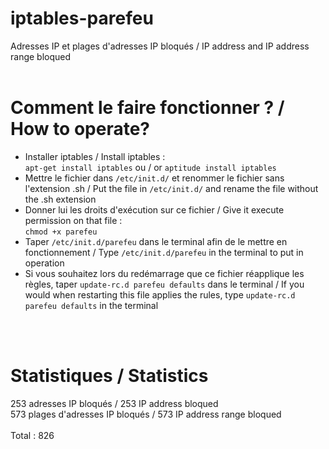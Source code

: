 # iptables-parefeu
Adresses IP et plages d'adresses IP bloqués / IP address and IP address range bloqued<br /><br />

# Comment le faire fonctionner ? / How to operate?
<ul>
<li>Installer iptables / Install iptables :<br />
<code>apt-get install iptables</code> ou / or <code>aptitude install iptables</code></li>
<li>Mettre le fichier dans <code>/etc/init.d/</code> et renommer le fichier sans l'extension .sh / Put the file in <code>/etc/init.d/</code> and rename the file without the .sh extension</li>
<li>Donner lui les droits d'exécution sur ce fichier / Give it execute permission on that file :<br />
<code>chmod +x parefeu</code></li>
<li>Taper <code>/etc/init.d/parefeu</code> dans le terminal afin de le mettre en fonctionnement / Type <code>/etc/init.d/parefeu</code> in the terminal to put in operation
<li>Si vous souhaitez lors du redémarrage que ce fichier réapplique les règles, taper <code>update-rc.d parefeu defaults</code> dans le terminal / If you would when restarting this file applies the rules, type <code>update-rc.d parefeu defaults</code> in the terminal</li>
</ul><br /><br />

# Statistiques / Statistics
253 adresses IP bloqués / 253 IP address bloqued<br />
573 plages d'adresses IP bloqués / 573 IP address range bloqued<br /><br />
Total : 826
